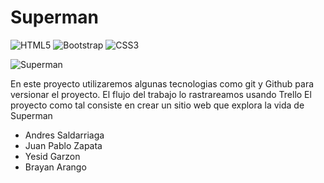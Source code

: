 # Superman

![HTML5](https://img.shields.io/badge/html5-%23E34F26.svg?style=for-the-badge&logo=html5&logoColor=white)
![Bootstrap](https://img.shields.io/badge/bootstrap-%23563D7C.svg?style=for-the-badge&logo=bootstrap&logoColor=white)
![CSS3](https://img.shields.io/badge/css3-%231572B6.svg?style=for-the-badge&logo=css3&logoColor=white)

![Superman](https://firebasestorage.googleapis.com/v0/b/relojes-ff605.appspot.com/o/LOGO.PNG?alt=media&token=13cc99c8-566a-4fe7-8948-135a6c0751a3)

En este proyecto utilizaremos algunas tecnologias como git y Github para versionar el proyecto. 
El flujo del trabajo lo rastrareamos usando Trello
El proyecto como tal consiste en crear un sitio web que explora la vida de Superman

- Andres Saldarriaga
- Juan Pablo Zapata
- Yesid Garzon
- Brayan Arango
